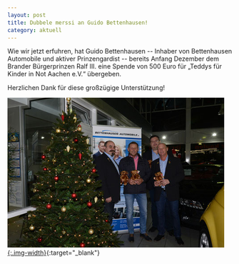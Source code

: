 ```yaml
---
layout: post
title: Dubbele merssi an Guido Bettenhausen!
category: aktuell
---
```


Wie wir jetzt erfuhren, hat Guido Bettenhausen -- Inhaber von Bettenhausen Automobile und aktiver Prinzengardist -- bereits Anfang Dezember dem Brander Bürgerprinzen Ralf III. eine Spende von  500 Euro für „Teddys für Kinder in Not Aachen e.V.“ übergeben.

Herzlichen Dank für diese großzügige Unterstützung!

[![Bettenhausen](/assets/bettenhausen.jpg){:.img-width}](/assets/bettenhausen.jpg){:target="_blank"}
